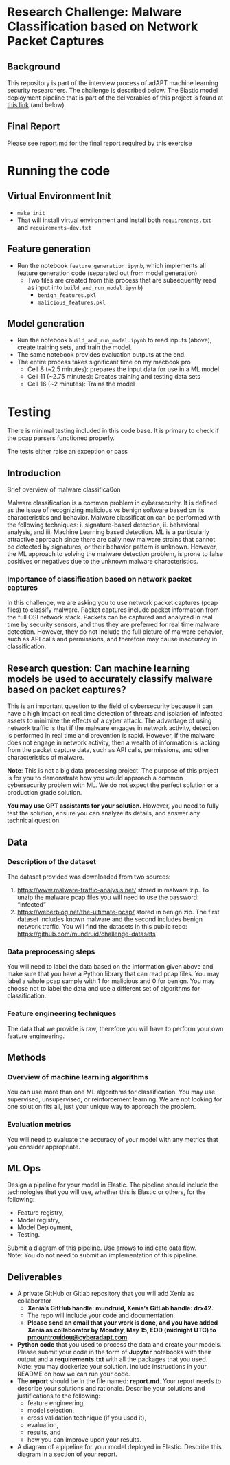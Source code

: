 # Research Challenge: Malware Classification based on Network  Packet Captures 

## Background
This repository is part of the interview process of adAPT machine learning security researchers.  The challenge is described below. The Elastic model deployment pipeline that is part of the deliverables of this project is found at [this link](#diagram) (and below).

## Final Report
Please see [report.md](report.md) for the final report required by this exercise

# Running the code
## Virtual Environment Init
* `make init` 
* That will install virtual environment and install both `requirements.txt` and `requirements-dev.txt`
## Feature generation
* Run the notebook `feature_generation.ipynb`, which implements all feature generation code (separated out from model generation)
  * Two files are created from this process that are subsequently read as input into `build_and_run_model.ipynb`)
    * `benign_features.pkl`
    * `malicious_features.pkl`
## Model generation
* Run the notebook `build_and_run_model.ipynb` to read inputs (above), create training sets, and train the model.
* The same notebook provides evaluation outputs at the end.
* The entire process takes significant time on my macbook pro
  * Cell 8 (~2.5 minutes): prepares the input data for use in a ML model. 
  * Cell 11 (~2.75 minutes): Creates training and testing data sets
  * Cell 16 (~2 minutes): Trains the model




# Testing
There is minimal testing included in this code base. It is primary to check if the pcap parsers functioned properly.

The tests either raise an exception or pass

## Introduction 
Brief overview of malware classifica0on 

Malware classification is a common problem in cybersecurity. It is defined as the issue of recognizing malicious vs benign software based on its characteristics and behavior. Malware classification can be performed with the following techniques: i. signature-based detection, ii. behavioral analysis, and iii. Machine Learning based detection. ML is a particularly attractive approach since there are daily new malware strains that cannot be detected by signatures, or their behavior pattern is unknown. However, the ML approach to solving the malware detection problem, is prone to false positives or negatives due to the unknown malware characteristics. 

### Importance of classification based on network packet captures 

In this challenge, we are asking you to use network packet captures (pcap files) to classify malware. Packet captures include packet information from the full OSI network stack. Packets can be captured and analyzed in real time by security sensors, and thus they are preferred for real time malware detection. However, they do not include the full picture of malware behavior, such as API calls and permissions, and therefore may cause inaccuracy in classification. 

## Research question: Can machine learning models be used to accurately classify malware based on packet captures? 

This is an important question to the field of cybersecurity because it can have a high impact on real time detection of threats and isolation of infected assets to minimize the effects of a cyber attack. The advantage of using network traffic is that if the malware engages in network activity, detection is performed in real time and prevention is rapid. However, if the malware does not engage in network activity, then a wealth of information is lacking from the packet capture data, such as API calls, permissions, and other characteristics of malware. 

**Note**: This is not a big data processing project. The purpose of this project is for you to demonstrate how you would approach a common cybersecurity problem with ML. We do not expect the perfect solution or a production grade solution. 

**You may use GPT assistants for your solution.** However, you need to fully test the solution, ensure you can analyze its details, and answer any technical question.

## Data 
### Description of the dataset 
The dataset provided was downloaded from two sources: 
1. https://www.malware-traffic-analysis.net/ stored in malware.zip. To unzip the malware pcap files you will need to use the password: “infected”  
2. https://weberblog.net/the-ultimate-pcap/ stored in benign.zip. 
The first dataset includes known malware and the second includes benign network traffic. You will find the datasets in this public repo: https://github.com/mundruid/challenge-datasets 
### Data preprocessing steps 
You will need to label the data based on the information given above and make sure that you have a Python library that can read pcap files. You may label a whole pcap sample with 1 for malicious and 0 for benign. You may choose not to label the data and use a different set of algorithms for classification. 
### Feature engineering techniques 
The data that we provide is raw, therefore you will have to perform your own feature engineering.  
## Methods 
### Overview of machine learning algorithms 
You can use more than one ML algorithms for classification. You may use supervised, unsupervised, or reinforcement learning. We are not looking for one solution fits all, just your unique way to approach the problem. 
### Evaluation metrics  
You will need to evaluate the accuracy of your model with any metrics that you consider appropriate. 
## ML Ops 
Design a pipeline for your model in Elastic. The pipeline should include the technologies that you will use, whether this is Elastic or others, for the following: 
- Feature registry, 
- Model registry, 
- Model Deployment, 
- Testing.

Submit a diagram of this pipeline. Use arrows to indicate data flow.  
Note: You do not need to submit an implementation of this pipeline. 
## Deliverables 
* A private GitHub or Gitlab repository that you will add Xenia as collaborator
   * **Xenia’s GitHub handle: mundruid, Xenia’s GitLab handle: drx42.**
   * The repo will include your code and documentation.
   * **Please send an email that your work is done, and you have added Xenia as collaborator by Monday, May 15, EOD (midnight UTC) to pmountrouidou@cyberadapt.com**
* **Python code** that you used to process the data and create your models. Please submit your code in the form of **Jupyter** notebooks with their output and a **requirements.txt** with all the packages that you used. Note: you may dockerize your solution. Include instructions in your README on how we can run your code.  
* The **report** should be in the file named: **report.md**. Your report needs to describe your solutions and rationale. Describe your solutions and justifications to the following: 
   * feature engineering,  
   * model selection,  
   * cross validation technique (if you used it), 
   * evaluation,  
   * results, and 
   * how you can improve upon your results. 
* A diagram of a pipeline for your model deployed in Elastic. Describe this diagram in a section of your report.